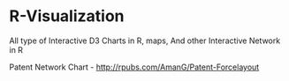 # R-Visualization
All type of Interactive D3 Charts in R, maps, And other Interactive Network in R

Patent Network Chart - http://rpubs.com/AmanG/Patent-Forcelayout
